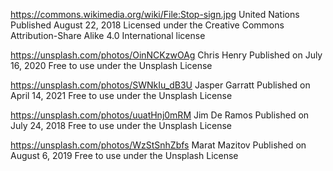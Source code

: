 https://commons.wikimedia.org/wiki/File:Stop-sign.jpg
United Nations
Published August 22, 2018
Licensed under the Creative Commons Attribution-Share Alike 4.0 International license

https://unsplash.com/photos/OinNCKzwOAg
Chris Henry
Published on July 16, 2020
Free to use under the Unsplash License

https://unsplash.com/photos/SWNkIu_dB3U
Jasper Garratt
Published on April 14, 2021
Free to use under the Unsplash License

https://unsplash.com/photos/uuatHnj0mRM
Jim De Ramos
Published on July 24, 2018
Free to use under the Unsplash License

https://unsplash.com/photos/WzStSnhZbfs
Marat Mazitov
Published on August 6, 2019
Free to use under the Unsplash License